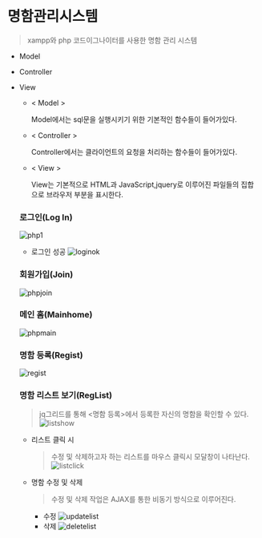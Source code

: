 # 명함관리시스템

> xampp와 php 코드이그나이터를 사용한 명함 관리 시스템

+ Model
+ Controller
+ View


  - < Model >

     Model에서는 sql문을 실행시키기 위한 기본적인 함수들이 들어가있다.
    
  - < Controller >
     
     Controller에서는 클라이언트의 요청을 처리하는 함수들이 들어가있다.
     
  - < View >

     View는 기본적으로 HTML과 JavaScript,jquery로 이루어진 파일들의 집합으로 브라우저 부분을 표시한다.
     
    
  ### 로그인(Log In)
    ![php1](https://user-images.githubusercontent.com/49848867/187021994-6482195e-2d23-45cc-ac42-1e5147c94422.png)
    
  - 로그인 성공
    ![loginok](https://user-images.githubusercontent.com/49848867/187021961-e7cc9d8a-e1a9-4fce-af7b-2bb775457ab3.png)
  
  ### 회원가입(Join)
    ![phpjoin](https://user-images.githubusercontent.com/49848867/187021957-acb967ab-8624-4315-b436-3e3d1f2da3f7.png)
    
  ### 메인 홈(Mainhome)
    ![phpmain](https://user-images.githubusercontent.com/49848867/187022021-85c80c20-9711-4aed-b803-260d85a2f26e.png)
    
  ### 명함 등록(Regist)
    ![regist](https://user-images.githubusercontent.com/49848867/187022032-55324b64-3c16-4e2b-acff-5e02b1fabb7c.png)
    
  ### 명함 리스트 보기(RegList)
    > jq그리드를 통해 <명함 등록>에서 등록한 자신의 명함을 확인할 수 있다.
  ![listshow](https://user-images.githubusercontent.com/49848867/187022060-fa54bbc6-199f-4ed5-aae6-f7efece030ac.png)
    
  - 리스트 클릭 시
    > 수정 및 삭제하고자 하는 리스트를 마우스 클릭시 모달창이 나타난다.
  ![listclick](https://user-images.githubusercontent.com/49848867/187022077-4e0870f0-55e6-4c61-94f0-a39d8b4307e6.png)
  
  
  - 명함 수정 및 삭제
    > 수정 및 삭제 작업은 AJAX를 통한 비동기 방식으로 이루어진다.
    + 수정
![updatelist](https://user-images.githubusercontent.com/49848867/187022089-73b77a09-1bf8-4f4a-bd1f-1f1af19152d5.png)
    + 삭제
![deletelist](https://user-images.githubusercontent.com/49848867/187022130-c87e2572-e3ff-4be6-80ec-05ae93362567.png)
  
